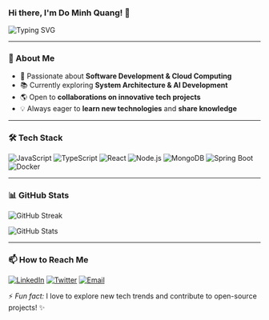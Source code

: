 ### Hi there, I'm Do Minh Quang! 👋

![Typing SVG](https://readme-typing-svg.herokuapp.com?font=Fira+Code&pause=1000&color=F75C7E&width=435&lines=Software+Engineer;Open+Source+Contributor;Fullstack+Developer;Tech+Enthusiast)

---

### 🚀 About Me
- 🎯 Passionate about **Software Development & Cloud Computing**
- 📚 Currently exploring **System Architecture & AI Development**
- 🌎 Open to **collaborations on innovative tech projects**
- 💡 Always eager to **learn new technologies** and **share knowledge**

---

### 🛠 Tech Stack

![JavaScript](https://img.shields.io/badge/JavaScript-F7DF1E?style=flat&logo=javascript&logoColor=black)
![TypeScript](https://img.shields.io/badge/TypeScript-3178C6?style=flat&logo=typescript&logoColor=white)
![React](https://img.shields.io/badge/React-61DAFB?style=flat&logo=react&logoColor=black)
![Node.js](https://img.shields.io/badge/Node.js-339933?style=flat&logo=node.js&logoColor=white)
![MongoDB](https://img.shields.io/badge/MongoDB-47A248?style=flat&logo=mongodb&logoColor=white)
![Spring Boot](https://img.shields.io/badge/Spring%20Boot-6DB33F?style=flat&logo=springboot&logoColor=white)
![Docker](https://img.shields.io/badge/Docker-2496ED?style=flat&logo=docker&logoColor=white)

---

### 📊 GitHub Stats

![GitHub Streak](https://streak-stats.demolab.com/?user=dominhquangklhd&theme=radical&hide_border=true)

![GitHub Stats](https://github-readme-stats.vercel.app/api?username=dominhquangklhd&show_icons=true&theme=radical)

---

### 📫 How to Reach Me
[![LinkedIn](https://img.shields.io/badge/LinkedIn-0077B5?style=flat&logo=linkedin&logoColor=white)](https://linkedin.com/in/your-profile)
[![Twitter](https://img.shields.io/badge/Twitter-1DA1F2?style=flat&logo=twitter&logoColor=white)](https://twitter.com/your-handle)
[![Email](https://img.shields.io/badge/Email-D14836?style=flat&logo=gmail&logoColor=white)](mailto:your.email@example.com)

⚡ *Fun fact:* I love to explore new tech trends and contribute to open-source projects! ✨

